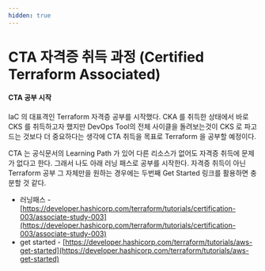 ```yaml
---
hidden: true
---
```


# CTA 자격증 취득 과정 (Certified Terraform Associated)

#### CTA 공부 시작

IaC 의 대표격인 Terraform 자격증 공부를 시작했다. CKA 를 취득한 상태에서 바로 CKS 를 취득하고자 했지만 DevOps Tool의 전체 사이클을 돌려보는것이 CKS 로 파고드는 것보다 더 중요하다는 생각에 CTA 취득을 목표로 Terraform 을 공부할 예정이다.

CTA 는 공식문서의 Learning Path 가 있어 다른 리소스가 없어도 자격증 취득에 문제가 없다고 한다. 그래서 나도 아래 러닝 패스로 공부를 시작한다. 자격증 취득이 아닌 Terraform 공부 그 자체만을 원하는 경우에는 두번째 Get Started 링크를 활용하면 충분할 것 같다.

* 러닝패스 - [https://developer.hashicorp.com/terraform/tutorials/certification-003/associate-study-003](https://developer.hashicorp.com/terraform/tutorials/certification-003/associate-study-003)
* get started -  [https://developer.hashicorp.com/terraform/tutorials/aws-get-started](https://developer.hashicorp.com/terraform/tutorials/aws-get-started)


